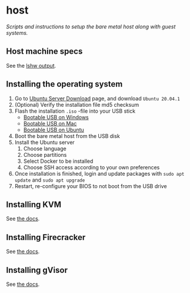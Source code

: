 # host

_Scripts and instructions to setup the bare metal host along with guest systems._

## Host machine specs

See the [lshw output](./lshw_output).

## Installing the operating system

1. Go to [Ubuntu Server Download](https://ubuntu.com/download/server) page, and download `Ubuntu 20.04.1`
2. (Optional) Verify the installation file md5 checksum
3. Flash the installation `.iso` -file into your USB stick
   * [Bootable USB on Windows](https://ubuntu.com/tutorials/create-a-usb-stick-on-windows#1-overview)
   * [Bootable USB on Mac](https://ubuntu.com/tutorials/create-a-usb-stick-on-macos#1-overview)
   * [Bootable USB on Ubuntu](https://ubuntu.com/tutorials/create-a-usb-stick-on-ubuntu#1-overview)
4. Boot the bare metal host from the USB disk
5. Install the Ubuntu server
   1. Choose language
   2. Choose partitions
   3. Select Docker to be installed
   4. Choose SSH access according to your own preferences
6. Once installation is finished, login and update packages with `sudo apt update` and `sudo apt upgrade`
7. Restart, re-configure your BIOS to not boot from the USB drive

## Installing KVM

See [the docs](docs/kvm.md).

## Installing Firecracker

See [the docs](docs/firecracker.md).

## Installing gVisor

See [the docs](docs/gvisor.md).
